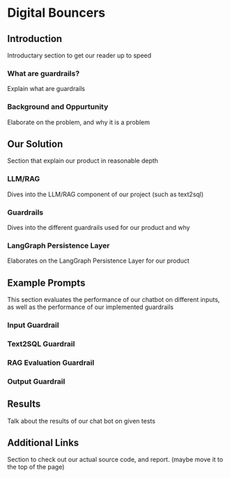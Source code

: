 # Digital Bouncers

## Introduction
Introductary section to get our reader up to speed

### What are guardrails?
Explain what are guardrails

### Background and Oppurtunity
Elaborate on the problem, and why it is a problem

## Our Solution
Section that explain our product in reasonable depth

### LLM/RAG
Dives into the LLM/RAG component of our project (such as text2sql)

### Guardrails
Dives into the different guardrails used for our product and why

### LangGraph Persistence Layer
Elaborates on the LangGraph Persistence Layer for our product

## Example Prompts
This section evaluates the performance of our chatbot on different inputs, as well as the performance of our implemented guardrails

### Input Guardrail

### Text2SQL Guardrail

### RAG Evaluation Guardrail

### Output Guardrail

## Results
Talk about the results of our chat bot on given tests

## Additional Links
Section to check out our actual source code, and report. (maybe move it to the top of the page)
